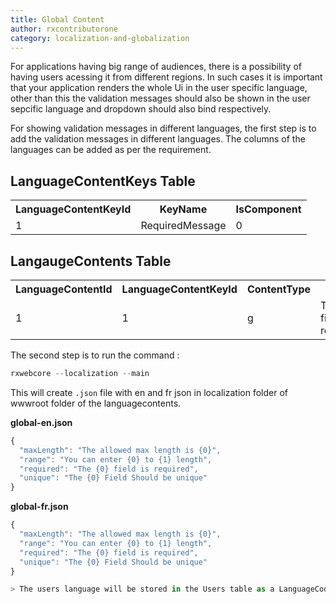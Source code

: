 ```yaml
---
title: Global Content 
author: rxcontributorone
category: localization-and-globalization
--- 
```


For applications having big range of audiences, there is a possibility of having users acessing it from different regions. In such cases it is important that your application renders the whole Ui in the user specific language, other than this the validation messages should also be shown in the user sepcific language and dropdown should also bind respectively.

For showing validation messages in different languages, the first step is to add the validation messages in different languages. 
The columns of the languages can be added as per the requirement.

## LanguageContentKeys Table

<table class="table table-bordered">
<tr><th>LanguageContentKeyId</th><th>KeyName</th><th>IsComponent</th></tr>
<tr><td>1</td><td>RequiredMessage</td><td>0</td></tr>
</table>

## LangaugeContents Table 

<table class="table table-bordered">
<tr><th>LanguageContentId</th><th>LanguageContentKeyId</th><th>ContentType</th><th>En</th><th>Fr</th></tr>
<tr><td>1</td><td>1</td><td>g</td><td>This field is required</td><td>{0} is required</td></tr>
</table>

The second step is to run the command : 

```js
rxwebcore --localization --main 
```

This will create `.json` file with en and fr json in localization folder of wwwroot folder of the languagecontents.

**global-en.json**

```js
{
  "maxLength": "The allowed max length is {0}",
  "range": "You can enter {0} to {1} length",
  "required": "The {0} field is required",
  "unique": "The {0} Field Should be unique"
}
```

**global-fr.json**

```js
{
  "maxLength": "The allowed max length is {0}",
  "range": "You can enter {0} to {1} length",
  "required": "The {0} field is required",
  "unique": "The {0} Field Should be unique"
}

> The users language will be stored in the Users table as a LanguageCode
